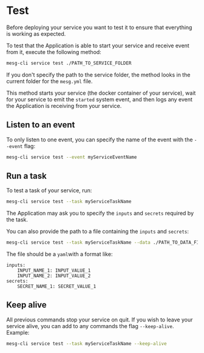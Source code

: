 # Test

Before deploying your service you want to test it to ensure that everything is working as expected.

To test that the Application is able to start your service and receive event from it, execute the following method:

```bash
mesg-cli service test ./PATH_TO_SERVICE_FOLDER
```

If you don't specify the path to the service folder, the method looks in the current folder for the `mesg.yml` file.

This method starts your service \(the docker container of your service\), wait for your service to emit the `started` system event, and then logs any event the Application is receiving from your service.

## Listen to an event

To only listen to one event, you can specify the name of the event with the `--event` flag:

```bash
mesg-cli service test --event myServiceEventName
```

## Run a task

To test a task of your service, run:

```bash
mesg-cli service test --task myServiceTaskName
```

The Application may ask you to specify the `inputs` and `secrets` required by the task.

You can also provide the path to a file containing the `inputs` and `secrets`:

```bash
mesg-cli service test --task myServiceTaskName --data ./PATH_TO_DATA_FILE.yml
```

The file should be a `yaml`with a format like:

```text
inputs:
    INPUT_NAME_1: INPUT_VALUE_1
    INPUT_NAME_2: INPUT_VALUE_2
secrets:
    SECRET_NAME_1: SECRET_VALUE_1
```

## Keep alive

All previous commands stop your service on quit. If you wish to leave your service alive, you can add to any commands the flag `--keep-alive`. Example:

```bash
mesg-cli service test --task myServiceTaskName --keep-alive
```

